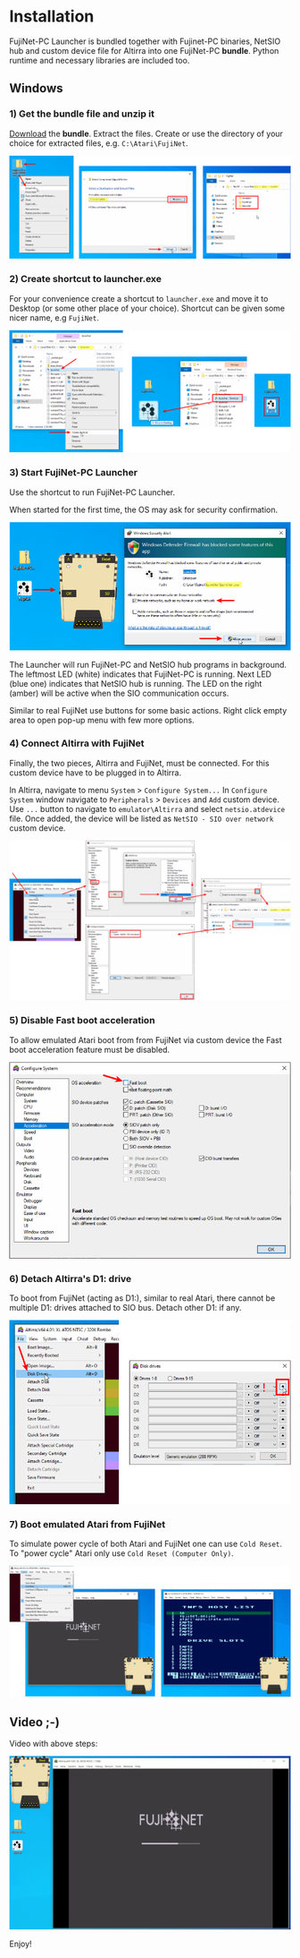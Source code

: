 # Installation

FujiNet-PC Launcher is bundled together with Fujinet-PC binaries, NetSIO hub and custom device file for Altirra into one FujiNet-PC **bundle**. Python runtime and necessary libraries are included too.

## Windows

### 1) Get the bundle file and unzip it

[Download](https://github.com/a8jan/fujinet-pc-launcher/releases/latest) the **bundle**. 
Extract the files. Create or use the directory of your choice for extracted files, e.g. `C:\Atari\FujiNet`.

![1-unzip](img/1-unzip.png)

### 2) Create shortcut to launcher.exe

For your convenience create a shortcut to `launcher.exe` and move it to Desktop (or some other place of your choice). Shortcut can be given some nicer name, e.g `FujiNet`.

![2-shortcut](img/2-shortcut.png)

### 3) Start FujiNet-PC Launcher

Use the shortcut to run FujiNet-PC Launcher.

When started for the first time, the OS may ask for security confirmation.

![3-start](img/3-start.png)

The Launcher will run FujiNet-PC and NetSIO hub programs in background. The leftmost LED (white) indicates that FujiNet-PC is running. Next LED (blue one) indicates that NetSIO hub is running. The LED on the right (amber) will be active when the SIO communication  occurs.

Similar to real FujiNet use buttons for some basic actions. Right click empty area to open pop-up menu with few more options.

### 4) Connect Altirra with FujiNet

Finally, the two pieces, Altirra and FujiNet, must be connected. For this custom device have to be plugged in to Altirra.

In Altirra, navigate to menu `System` > `Configure System...` In `Configure System` window navigate to `Peripherals` > `Devices` and `Add` custom device. Use `...` button to navigate to `emulator\Altirra` and select `netsio.atdevice` file. Once added, the device will be listed as `NetSIO - SIO over network` custom device.

![4-atdevice](img/4-atdevice.png)

### 5) Disable Fast boot acceleration

To allow emulated Atari boot from from FujiNet via custom device the Fast boot acceleration feature must be disabled.

![5-fast-boot](img/5-fast-boot.png)

### 6) Detach Altirra's D1: drive

To boot from FujiNet (acting as D1:), similar to real Atari, there cannot be multiple D1: drives attached to SIO bus. Detach other D1: if any.

![6-disk-drives](img/6-disk-drives.png)

### 7) Boot emulated Atari from FujiNet

To simulate power cycle of both Atari and FujiNet one can use `Cold Reset`. To "power cycle" Atari only use `Cold Reset (Computer Only)`.

![7-boot](img/7-boot.png)

## Video ;-)

Video with above steps:

[![FujiNet-PC bundle](img/fujinet-pc-launcher.png)](https://youtu.be/7sAMfXyewjE "FujiNet-PC bundle")


Enjoy!
